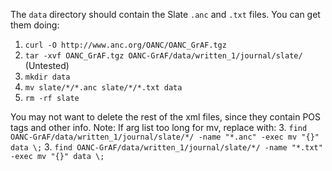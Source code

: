 The `data` directory should contain the Slate `.anc` and `.txt` files. You can get them doing:
  1. `curl -O http://www.anc.org/OANC/OANC_GrAF.tgz`
  2. `tar -xvf OANC_GrAF.tgz OANC-GrAF/data/written_1/journal/slate/` (Untested)
  3. `mkdir data`
  4. `mv slate/*/*.anc slate/*/*.txt data`
  5. `rm -rf slate`

You may not want to delete the rest of the xml files, since they contain POS tags and other info.
Note: If arg list too long for mv, replace with:
  3. `find OANC-GrAF/data/written_1/journal/slate/*/ -name "*.anc" -exec mv "{}" data \;`
  3. `find OANC-GrAF/data/written_1/journal/slate/*/ -name "*.txt" -exec mv "{}" data \;`
